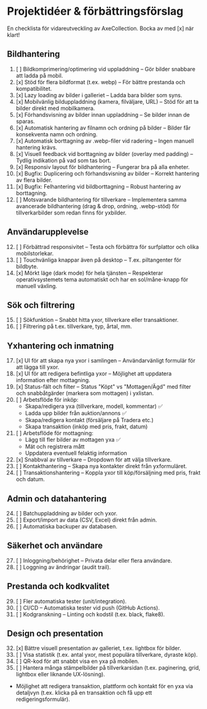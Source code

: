 # Projektidéer & förbättringsförslag

En checklista för vidareutveckling av AxeCollection. Bocka av med [x] när klart!

## Bildhantering

1. [ ] Bildkomprimering/optimering vid uppladdning – Gör bilder snabbare att ladda på mobil.
2. [x] Stöd för flera bildformat (t.ex. webp) – För bättre prestanda och kompatibilitet.
3. [x] Lazy loading av bilder i galleriet – Ladda bara bilder som syns.
4. [x] Mobilvänlig bilduppladdning (kamera, filväljare, URL) – Stöd för att ta bilder direkt med mobilkamera.
5. [x] Förhandsvisning av bilder innan uppladdning – Se bilder innan de sparas.
6. [x] Automatisk hantering av filnamn och ordning på bilder – Bilder får konsekventa namn och ordning.
7. [x] Automatisk borttagning av .webp-filer vid radering – Ingen manuell hantering krävs.
8. [x] Visuell feedback vid borttagning av bilder (overlay med padding) – Tydlig indikation på vad som tas bort.
9. [x] Responsiv layout för bildhantering – Fungerar bra på alla enheter.
10. [x] Bugfix: Duplicering och förhandsvisning av bilder – Korrekt hantering av flera bilder.
11. [x] Bugfix: Felhantering vid bildborttagning – Robust hantering av borttagning.
12. [ ] Motsvarande bildhantering för tillverkare – Implementera samma avancerade bildhantering (drag & drop, ordning, .webp-stöd) för tillverkarbilder som redan finns för yxbilder.

## Användarupplevelse

12. [ ] Förbättrad responsivitet – Testa och förbättra för surfplattor och olika mobilstorlekar.
13. [ ] Touchvänliga knappar även på desktop – T.ex. piltangenter för bildbyte.
14. [x] Mörkt läge (dark mode) för hela tjänsten – Respekterar operativsystemets tema automatiskt och har en sol/måne-knapp för manuell växling.

## Sök och filtrering

15. [ ] Sökfunktion – Snabbt hitta yxor, tillverkare eller transaktioner.
16. [ ] Filtrering på t.ex. tillverkare, typ, årtal, mm.

## Yxhantering och inmatning

17. [x] UI för att skapa nya yxor i samlingen – Användarvänligt formulär för att lägga till yxor.
18. [x] UI för att redigera befintliga yxor – Möjlighet att uppdatera information efter mottagning.
19. [x] Status-fält och filter – Status "Köpt" vs "Mottagen/Ägd" med filter och snabbåtgärder (markera som mottagen) i yxlistan.
20. [ ] Arbetsflöde för inköp: 
    - Skapa/redigera yxa (tillverkare, modell, kommentar) ✅
    - Ladda upp bilder från auktion/annons ✅
    - Skapa/redigera kontakt (försäljare på Tradera etc.)
    - Skapa transaktion (inköp med pris, frakt, datum)
21. [ ] Arbetsflöde för mottagning:
    - Lägg till fler bilder av mottagen yxa ✅
    - Mät och registrera mått
    - Uppdatera eventuell felaktig information
22. [x] Snabbval av tillverkare – Dropdown för att välja tillverkare.
23. [ ] Kontakthantering – Skapa nya kontakter direkt från yxformuläret.
24. [ ] Transaktionshantering – Koppla yxor till köp/försäljning med pris, frakt och datum.

## Admin och datahantering

24. [ ] Batchuppladdning av bilder och yxor.
25. [ ] Export/import av data (CSV, Excel) direkt från admin.
26. [ ] Automatiska backuper av databasen.

## Säkerhet och användare

27. [ ] Inloggning/behörighet – Privata delar eller flera användare.
28. [ ] Loggning av ändringar (audit trail).

## Prestanda och kodkvalitet

29. [ ] Fler automatiska tester (unit/integration).
30. [ ] CI/CD – Automatiska tester vid push (GitHub Actions).
31. [ ] Kodgranskning – Linting och kodstil (t.ex. black, flake8).

## Design och presentation

32. [x] Bättre visuell presentation av galleriet, t.ex. lightbox för bilder.
33. [ ] Visa statistik (t.ex. antal yxor, mest populära tillverkare, dyraste köp).
34. [ ] QR-kod för att snabbt visa en yxa på mobilen.
35. [ ] Hantera många stämpelbilder på tillverkarsidan (t.ex. paginering, grid, lightbox eller liknande UX-lösning).

- Möjlighet att redigera transaktion, plattform och kontakt för en yxa via detaljvyn (t.ex. klicka på en transaktion och få upp ett redigeringsformulär). 